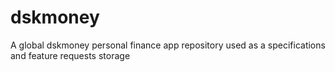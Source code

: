 # dskmoney
A global dskmoney personal finance app repository used as a specifications and feature requests storage
